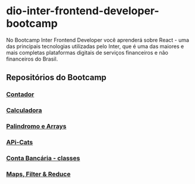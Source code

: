 # dio-inter-frontend-developer-bootcamp
 No Bootcamp Inter Frontend Developer você aprenderá sobre React - uma das principais tecnologias utilizadas pelo Inter, que é uma das maiores e mais completas plataformas digitais de serviços financeiros e não financeiros do Brasil.

## Repositórios do Bootcamp
### [Contador](https://github.com/amandaDuaibs/dio-inter-frontend-developer-bootcamp/tree/main/dio-contador)
### [Calculadora](https://github.com/amandaDuaibs/dio-inter-frontend-developer-bootcamp/tree/main/dio-calculadora)
### [Palindromo e Arrays](https://github.com/amandaDuaibs/dio-inter-frontend-developer-bootcamp/tree/main/dio-palindromo) 
### [APi-Cats](https://github.com/amandaDuaibs/dio-inter-frontend-developer-bootcamp/tree/main/dio-cats)
### [Conta Bancária - classes](https://github.com/amandaDuaibs/dio-inter-frontend-developer-bootcamp/tree/main/dio-conta%20branc%C3%A1ria)
### [Maps, Filter & Reduce](https://github.com/amandaDuaibs/dio-inter-frontend-developer-bootcamp/tree/main/dio-maps%2Cfilter%26reduce)
